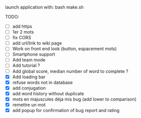 launch application with:
bash make.sh

TODO:
- [ ] add https
- [ ] 1er 2 mots
- [ ] fix CORS
- [ ] add url/link to wiki page
- [ ] Work on front end look (button, espacement mots)
- [ ] Smartphone support
- [ ] Add team mode
- [ ] Add tutorial ?
- [ ] Add global score, median number of word to complete ?
- [x] Add loading bar
- [x] refuse words not in database
- [x] add conjugation
- [x] add word history without duplicate
- [x] mots en majuscules déja mis bug (add lower to comparison)
- [x] remettre un mot
- [x] add popup for confirmation of bug report and rating
